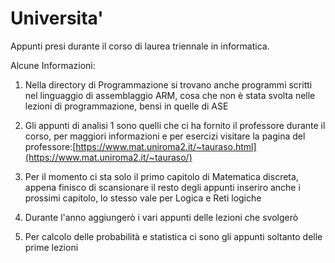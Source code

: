 # Universita'
Appunti presi durante il corso di laurea triennale in informatica.

Alcune Informazioni:
  
1) Nella directory di Programmazione si trovano anche programmi scritti nel linguaggio di assemblaggio ARM, cosa che non è stata svolta nelle lezioni di programmazione, bensì in quelle di ASE
  
2) Gli appunti di analisi 1 sono quelli che ci ha fornito il professore durante il corso, per maggiori informazioni e per esercizi visitare la pagina del professore:[https://www.mat.uniroma2.it/~tauraso.html](https://www.mat.uniroma2.it/~tauraso/)

3) Per il momento ci sta solo il primo capitolo di Matematica discreta, appena finisco di scansionare il resto degli appunti inseriro anche i prossimi capitolo, lo stesso vale per Logica e Reti logiche

4) Durante l'anno aggiungerò i vari appunti delle lezioni che svolgerò

5) Per calcolo delle probabilità e statistica ci sono gli appunti soltanto delle prime lezioni

